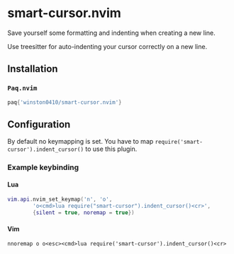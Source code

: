 # smart-cursor.nvim

Save yourself some formatting and indenting when creating a new line.

Use treesitter for auto-indenting your cursor correctly on a new line.

## Installation

### `Paq.nvim`

```lua
paq{'winston0410/smart-cursor.nvim'}
```

## Configuration

By default no keymapping is set. You have to map `require('smart-cursor').indent_cursor()` to use this plugin.

### Example keybinding

#### Lua

```lua
vim.api.nvim_set_keymap('n', 'o',
		'o<cmd>lua require("smart-cursor").indent_cursor()<cr>',
		{silent = true, noremap = true})
```

#### Vim

```vim
nnoremap o o<esc><cmd>lua require('smart-cursor').indent_cursor()<cr>
```
